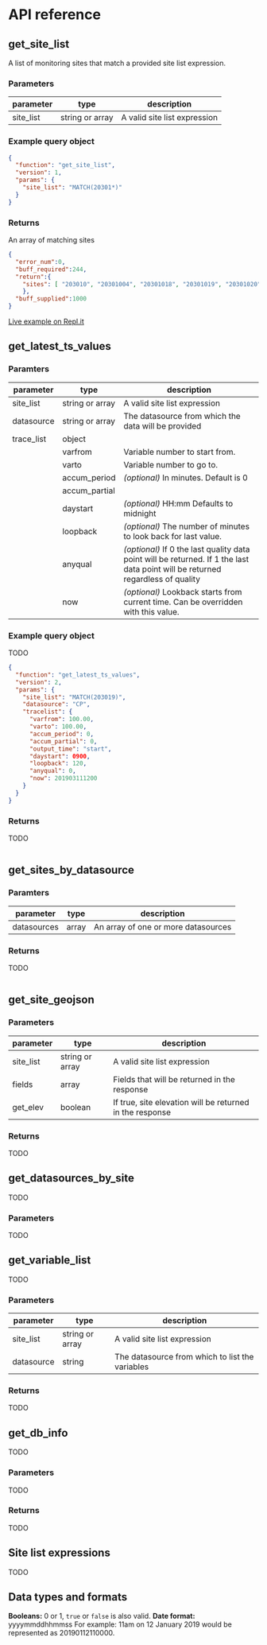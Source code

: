 # API reference

## get_site_list

A list of monitoring sites that match a provided site list expression.

### Parameters

| parameter | type            | description                   |
|-----------|-----------------|-------------------------------|
| site_list | string or array | A valid site list expression  |

### Example query object

```JSON
{
  "function": "get_site_list",
  "version": 1,
  "params": {
    "site_list": "MATCH(20301*)"
  }
}
```

### Returns
An array of matching sites

```JSON
{
  "error_num":0,
  "buff_required":244,
  "return":{
    "sites": [ "203010", "20301004", "20301018", "20301019", "20301020", "20301021", "20301022", "20301023", "203011", "203012", "203013", "203014", "203015", "203016", "203017", "203018", "203019"]
    },
  "buff_supplied":1000
}
```

[Live example on Repl.it](https://repl.it/@AndrewCowley/getsitelist-example)

## get_latest_ts_values

### Paramters

| parameter  | type            | description                                         |
|------------|-----------------|-----------------------------------------------------|
| site_list  | string or array | A valid site list expression                        |
| datasource | string or array | The datasource from which the data will be provided             |
| trace_list | object          |                                                                 |
|            | varfrom         | Variable number to start from.                                  |
|            | varto           | Variable number to go to.                                       |
|            | accum_period    | *(optional)* In minutes. Default is 0                           |
|            | accum_partial   |                                                                 |
|            | daystart        | *(optional)* HH:mm Defaults to midnight                         |
|            | loopback        | *(optional)* The number of minutes to look back for last value. |
|            | anyqual         | *(optional)* If 0 the last quality data point will be returned. If 1 the last data point will be returned regardless of quality|
|            | now             | *(optional)* Lookback starts from current time. Can be overridden with this value. |

### Example query object
TODO
```JSON
{
  "function": "get_latest_ts_values",
  "version": 2,
  "params": {
    "site_list": "MATCH(203019)",
    "datasource": "CP",
    "tracelist": {
      "varfrom": 100.00,
      "varto": 100.00,
      "accum_period": 0,
      "accum_partial": 0,
      "output_time": "start",
      "daystart": 0900,
      "loopback": 120,
      "anyqual": 0,
      "now": 201903111200
    }
  }
}
```

### Returns
TODO
```JSON

```
## get_sites_by_datasource

### Paramters

| parameter   | type            | description                         |
|-------------|-----------------|-------------------------------------|
| datasources | array           | An array of one or more datasources |

### Returns
TODO
```JSON

```
## get_site_geojson

### Parameters

| parameter | type            | description                                              |
|-----------|-----------------|----------------------------------------------------------|
| site_list | string or array | A valid site list expression                             |
| fields    | array           | Fields that will be returned in the response             |
| get_elev  | boolean         | If true, site elevation will be returned in the response |

### Returns
TODO
## get_datasources_by_site
TODO
### Parameters
TODO
## get_variable_list
TODO
### Parameters

| parameter  | type            | description                                     |
|------------|-----------------|-------------------------------------------------|
| site_list  | string or array | A valid site list expression                    |
| datasource | string          | The datasource from which to list the variables |

### Returns
TODO
## get_db_info
TODO
### Parameters
TODO
### Returns
TODO
## Site list expressions
TODO
## Data types and formats

**Booleans:** 0 or 1, `true` or `false` is also valid.
**Date format:** yyyymmddhhmmss For example: 11am on 12 January 2019 would be represented as 20190112110000.
